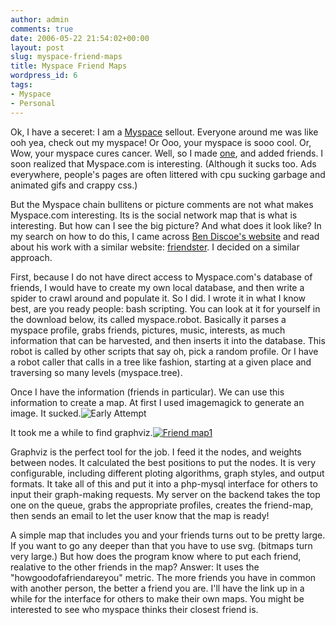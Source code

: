 ```yaml
---
author: admin
comments: true
date: 2006-05-22 21:54:02+00:00
layout: post
slug: myspace-friend-maps
title: Myspace Friend Maps
wordpress_id: 6
tags:
- Myspace
- Personal
---
```


Ok, I have a seceret: I am a [Myspace](http://www.myspace.com) sellout. Everyone around me was like ooh yea, check out my myspace! Or Ooo, your myspace is sooo cool. Or, Wow, your myspace cures cancer. Well, so I made [one](http://www.myspace.com/routerihardlyknowher), and added friends. I soon realized that Myspace.com is interesting. (Although it sucks too. Ads everywhere, people's pages are often littered with cpu sucking garbage and animated gifs and crappy css.)

But the Myspace chain bullitens or picture comments are not what makes Myspace.com interesting. Its is the social network map that is what is interesting. But how can I see the big picture? And what does it look like? In my search on how to do this, I came across [Ben Discoe's website](http://www.washedashore.com/people/friendster/) and read about his work with a similar website: [friendster](http://www.friendster.com/). I decided on a similar approach.

First, because I do not have direct access to Myspace.com's database of friends, I would have to create my own local database, and then write a spider to crawl around and populate it. So I did. I wrote it in what I know best, are you ready people: bash scripting. You can look at it for yourself in the download below, its called myspace.robot. Basically it parses a myspace profile, grabs friends, pictures, music, interests, as much information that can be harvested, and then inserts it into the database. This robot is called by other scripts that say oh, pick a random profile. Or I have a robot caller that calls in a tree like fashion, starting at a given place and traversing so many levels (myspace.tree).

Once I have the information (friends in particular). We can use this information to create a map. At first I used imagemagick to generate an image. It sucked.![Early Attempt](/uploads/2006/07/mosaic.thumbnail.png)

It took me a while to find graphviz.[![Friend map1](/uploads/sample1.thumbnail.jpg)](/uploads/sample1.jpg)

Graphviz is the perfect tool for the job. I feed it the nodes, and weights between nodes. It calculated the best positions to put the nodes. It is very configurable, including different ploting algorithms, graph styles, and output formats. It take all of this and put it into a php-mysql interface for others to input their graph-making requests. My server on the backend takes the top one on the queue, grabs the appropriate profiles, creates the friend-map, then sends an email to let the user know that the map is ready!

A simple map that includes you and your friends turns out to be pretty large. If you want to go any deeper than that you have to use svg. (bitmaps turn very large.) But how does the program know where to put each friend, realative to the other friends in the map? Answer: It uses the "howgoodofafriendareyou" metric. The more friends you have in common with another person, the better a friend you are.
I'll have the link up in a while for the interface for others to make their own maps. You might be interested to see who myspace thinks their closest friend is.
